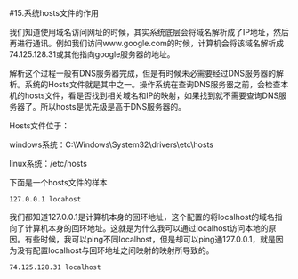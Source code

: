 #15.系统hosts文件的作用

  我们知道使用域名访问网址的时候，其实系统底层会将域名解析成了IP地址，然后再进行通讯。例如我们访问www.google.com的时候，计算机会将该域名解析成74.125.128.31或其他指向google服务器的地址。
  
  解析这个过程一般有DNS服务器完成，但是有时候未必需要经过DNS服务器的解析。系统的Hosts文件就是其中之一。操作系统在查询DNS服务器之前，会检查本机的hosts文件，看是否找到相关域名和IP的映射，如果找到就不需要查询DNS服务器了。所以hosts是优先级是高于DNS服务器的。
  
  Hosts文件位于：
  
  windows系统：C:\Windows\System32\drivers\etc\hosts
  
  linux系统：/etc/hosts
  
  下面是一个hosts文件的样本

```
127.0.0.1 locahost
```
  我们都知道127.0.0.1是计算机本身的回环地址，这个配置的将localhost的域名指向了计算机本身的回环地址。这就是为什么我可以通过localhost访问本地的原因。有些时候，我可以ping不同localhost，但是却可以ping通127.0.0.1，就是因为没有配置localhost与回环地址之间映射的映射所导致的。
  
```
74.125.128.31 localhost
```
  
  
